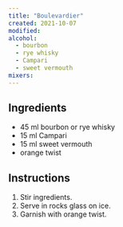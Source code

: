 ```yaml
---
title: "Boulevardier"
created: 2021-10-07
modified:
alcohol:
  - bourbon
  - rye whisky
  - Campari
  - sweet vermouth
mixers:
---
```



## Ingredients

- 45 ml bourbon or rye whisky
- 15 ml Campari
- 15 ml sweet vermouth
- orange twist

## Instructions

1. Stir ingredients.
2. Serve in rocks glass on ice.
3. Garnish with orange twist.
